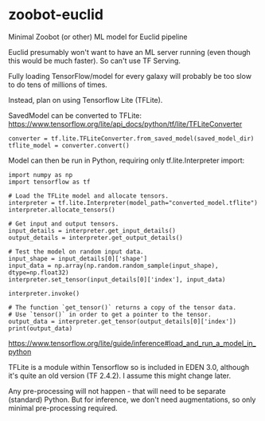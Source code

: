 # zoobot-euclid
Minimal Zoobot (or other) ML model for Euclid pipeline

Euclid presumably won't want to have an ML server running (even though this would be much faster). So can't use TF Serving.

Fully loading TensorFlow/model for every galaxy will probably be too slow to do tens of millions of times. 

Instead, plan on using Tensorflow Lite (TFLite).

SavedModel can be converted to TFLite: https://www.tensorflow.org/lite/api_docs/python/tf/lite/TFLiteConverter

    converter = tf.lite.TFLiteConverter.from_saved_model(saved_model_dir)
    tflite_model = converter.convert()

Model can then be run in Python, requiring only tf.lite.Interpreter import:

    import numpy as np
    import tensorflow as tf

    # Load the TFLite model and allocate tensors.
    interpreter = tf.lite.Interpreter(model_path="converted_model.tflite")
    interpreter.allocate_tensors()

    # Get input and output tensors.
    input_details = interpreter.get_input_details()
    output_details = interpreter.get_output_details()

    # Test the model on random input data.
    input_shape = input_details[0]['shape']
    input_data = np.array(np.random.random_sample(input_shape), dtype=np.float32)
    interpreter.set_tensor(input_details[0]['index'], input_data)

    interpreter.invoke()

    # The function `get_tensor()` returns a copy of the tensor data.
    # Use `tensor()` in order to get a pointer to the tensor.
    output_data = interpreter.get_tensor(output_details[0]['index'])
    print(output_data)


https://www.tensorflow.org/lite/guide/inference#load_and_run_a_model_in_python

TFLite is a module within Tensorflow so is included in EDEN 3.0, although it's quite an old version (TF 2.4.2). I assume this might change later.

Any pre-processing will not happen - that will need to be separate (standard) Python. But for inference, we don't need augmentations, so only minimal pre-processing required.